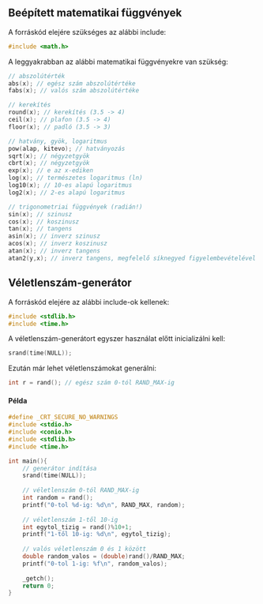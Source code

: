 ## Beépített matematikai függvények

A forráskód elejére szükséges az alábbi include:
```C
#include <math.h>
```

A leggyakrabban az alábbi matematikai függvényekre van szükség:
```C
// abszolútérték
abs(x); // egész szám abszolútértéke
fabs(x); // valós szám abszolútértéke

// kerekítés
round(x); // kerekítés (3.5 -> 4)
ceil(x); // plafon (3.5 -> 4)
floor(x); // padló (3.5 -> 3)

// hatvány, gyök, logaritmus
pow(alap, kitevo); // hatványozás
sqrt(x); // négyzetgyök
cbrt(x); // négyzetgyök
exp(x); // e az x-ediken
log(x); // természetes logaritmus (ln)
log10(x); // 10-es alapú logaritmus
log2(x); // 2-es alapú logaritmus

// trigonometriai függvények (radián!)
sin(x); // szinusz
cos(x); // koszinusz
tan(x); // tangens
asin(x); // inverz szinusz
acos(x); // inverz koszinusz
atan(x); // inverz tangens
atan2(y,x); // inverz tangens, megfelelő síknegyed figyelembevételével
```

## Véletlenszám-generátor

A forráskód elejére az alábbi include-ok kellenek:
```C
#include <stdlib.h>
#include <time.h>
```

A véletlenszám-generátort egyszer használat előtt inicializálni kell:
```C
srand(time(NULL));
```

Ezután már lehet véletlenszámokat generálni:
```C
int r = rand(); // egész szám 0-tól RAND_MAX-ig
```

#### Példa
```C
#define _CRT_SECURE_NO_WARNINGS
#include <stdio.h>
#include <conio.h>
#include <stdlib.h>
#include <time.h>

int main(){
	// generátor indítása
	srand(time(NULL));
	
	// véletlenszám 0-tól RAND_MAX-ig
	int random = rand();
	printf("0-tol %d-ig: %d\n", RAND_MAX, random);
	
	// véletlenszám 1-től 10-ig
	int egytol_tizig = rand()%10+1;
	printf("1-től 10-ig: %d\n", egytol_tizig);
	
	// valós véletlenszám 0 és 1 között
	double random_valos = (double)rand()/RAND_MAX;
	printf("0-tol 1-ig: %f\n", random_valos);
	
	_getch();
	return 0;
}
```
``` 
